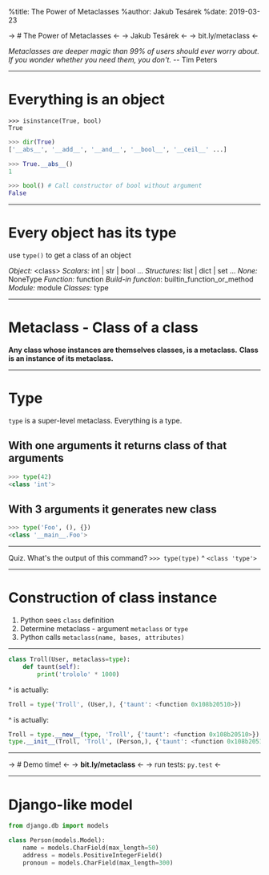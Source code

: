 %title: The Power of Metaclasses
%author: Jakub Tesárek
%date: 2019-03-23

-> # The Power of Metaclasses <-
-> Jakub Tesárek <-
-> bit.ly/metaclass <-

*Metaclasses are deeper magic than 99% of users should ever worry about. If you wonder whether you need them, you don't.*
-- Tim Peters

---
# Everything is an object

```
>>> isinstance(True, bool)
True
```

```python
>>> dir(True)
['__abs__', '__add__', '__and__', '__bool__', '__ceil__' ...]
```

```python
>>> True.__abs__()
1
```

```python
>>> bool() # Call constructor of bool without argument
False
```

---

# Every object has its type
use `type()` to get a class of an object

*Object:*            \<class>
*Scalars:*           int | str | bool ...
*Structures:*        list | dict | set ...
*None:*              NoneType
*Function:*          function
*Build-in function*: builtin\_function\_or\_method
*Module:*            module
*Classes:*           type

---

# Metaclass - Class of a class
**Any class whose instances are themselves classes, is a metaclass.**
**Class is an instance of its metaclass.**

---

# Type
`type` is a super-level metaclass. Everything is a type.

## With one arguments it returns class of that arguments
```python
>>> type(42)
<class 'int'>
```

## With 3 arguments it generates new class
```python
>>> type('Foo', (), {})
<class '__main__.Foo'>
```

---
Quiz. What's the output of this command?
`>>> type(type)`
^
`<class 'type'>`

---

# Construction of class instance
1. Python sees `class` definition
2. Determine metaclass - argument `metaclass` or `type`
3. Python calls `metaclass(name, bases, attributes)`

---

```python
class Troll(User, metaclass=type):
    def taunt(self):
        print('trololo' * 1000)
```
^
is actually:
```python
Troll = type('Troll', (User,), {'taunt': <function 0x108b20510>})
```
^
is actually:
```python
Troll = type.__new__(type, 'Troll', {'taunt': <function 0x108b20510>})
type.__init__(Troll, 'Troll', (Person,), {'taunt': <function 0x108b20510>})
```

---

-> # Demo time! <-
-> **bit.ly/metaclass** <-
-> run tests: `py.test` <-

---

# Django-like model

```python
from django.db import models

class Person(models.Model):
    name = models.CharField(max_length=50)
    address = models.PositiveIntegerField()
    pronoun = models.CharField(max_length=300)
```

